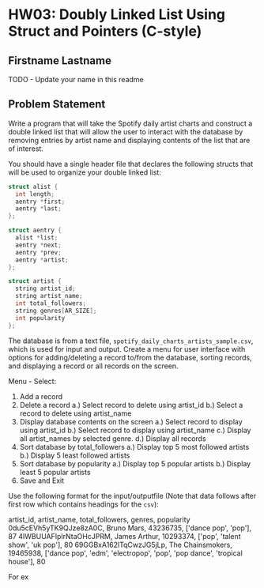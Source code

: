 # HW03: Doubly Linked List Using Struct and Pointers (C-style)

## Firstname Lastname

TODO - Update your name in this readme

## Problem Statement

Write a program that will take the Spotify daily artist charts and construct a double linked list that will allow the user to interact with the database by removing entries by artist name and displaying contents of the list that are of interest.

You should have a single header file that declares the following structs that will be used to organize your double linked list:
```c++
struct alist {
  int length;
  aentry *first;
  aentry *last;
};

struct aentry {
  alist *list;
  aentry *next;
  aentry *prev;
  aentry *artist;
};

struct artist {
  string artist_id;
  string artist_name;
  int total_followers;
  string genres[AR_SIZE];
  int popularity
};
```
The database is from a text file, `spotify_daily_charts_artists_sample.csv`, which is used for input and output. Create a menu for user interface with options for adding/deleting a record to/from the database, sorting records, and displaying a record or all records on the screen.

Menu - Select:
1. Add a record
2. Delete a record
  a.) Select record to delete using artist_id
  b.) Select a record to delete using artist_name
3. Display database contents on the screen
  a.) Select record to display using artist_id
  b.) Select record to display using artist_name
  c.) Display all artist_names by selected genre.
  d.) Display all records
4. Sort database by total_followers
  a.) Display top 5 most followed artists
  b.) Display 5 least followed artists
5. Sort database by popularity
  a.) Display top 5 popular artists
  b.) Display least 5 popular artists
6. Save and Exit

Use the following format for the input/outputfile (Note that data follows after first row which contains headings for the `csv`):

artist_id, artist_name, total_followers, genres, popularity
0du5cEVh5yTK9QJze8zA0C,	Bruno Mars,	43236735,	['dance pop', 'pop'],	87
4IWBUUAFIplrNtaOHcJPRM,	James Arthur,	10293374,	['pop', 'talent show', 'uk pop'],	80
69GGBxA162lTqCwzJG5jLp,	The Chainsmokers,	19465938,	['dance pop', 'edm', 'electropop', 'pop', 'pop dance', 'tropical house'],	80


For ex
